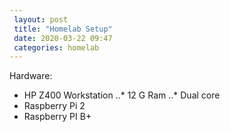 ```yaml
---
 layout: post
 title: "Homelab Setup"
 date: 2020-03-22 09:47
 categories: homelab
---
```


Hardware:
* HP Z400 Workstation
..* 12 G Ram
..* Dual core 
* Raspberry Pi 2
* Raspberry PI B+

